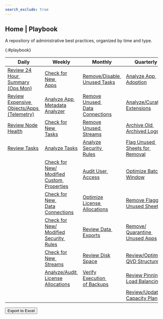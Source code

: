 ```yaml
---
search_exclude: true
---
```


## Home | Playbook

A repository of administrative best practices, organized by time and type.

{:#playbook}

| Daily                                                                                             | Weekly                                                                                                             | Monthly                                                                                                              | Quarterly                                                                                                   | Yearly                                                                                                      |
|---------------------------------------------------------------------------------------------------|--------------------------------------------------------------------------------------------------------------------|----------------------------------------------------------------------------------------------------------------------|-------------------------------------------------------------------------------------------------------------|-------------------------------------------------------------------------------------------------------------|
| [Review 24 Hour&nbsp;<br>Summary (Ops Mon)](docs/system_spot_check/24_hour_summary.md)            | [Check for New&nbsp;<br>Apps](docs/asset_management/apps/check_new_apps.md)                                        | [Remove/Disable&nbsp;<br>Unused Tasks](docs/asset_management/tasks/remove_disable_unused_tasks.md)                   | [Analyze App&nbsp;<br>Adoption](docs/asset_management/apps/analyze_app_adoption.md)                         | [Plan Disaster&nbsp;<br>Recovery](docs/system_planning/plan_disaster_recovery.md)                           |
| [Review Expensive&nbsp;<br>Objects/Apps&nbsp;<br>(Telemetry)](docs/system_spot_check/telemetry.md)| [Analyze App&nbsp;<br>Metadata Analyzer](docs/asset_management/apps/analyze_app_metadata_analyzer.md)              | [Remove Unused&nbsp;<br>Data Connections](docs/asset_management/data_connections/remove_unused_data_connections.md)  | [Analyze/Curate&nbsp;<br>Extensions](docs/asset_management/analyze_curate_extensions.md)                    | [Plan/Review&nbsp;<br>Upgrade Strategy](docs/system_planning/plan_review_upgrade_strategy.md)               |
| [Review Node Health](docs/system_spot_check/nodes.md)                                             | [Check for New&nbsp;<br>Tasks](docs/asset_management/tasks/new_tasks.md)                                           | [Remove Unused&nbsp;<br>Streams](docs/asset_management/streams/remove_unused_streams.md)                             | [Archive Old&nbsp;<br>Archived Logs](docs/backup_and_archiving/archive_old_archived_logs.md)                | [Practice Recovery&nbsp;<br>Processes](docs/system_planning/practice_recovery_processes.md)                 |
| [Review Tasks](docs/system_spot_check/tasks.md)                                                   | [Analyze Tasks](docs/asset_management/tasks/analyze_tasks.md)                                                      | [Analyze Security&nbsp;<br>Rules](docs/asset_management/security_rules/analyze_security_rules.md)                    | [Flag Unused&nbsp;<br>Sheets for&nbsp;<br>Removal](docs/asset_management/apps/notification_unused_sheets.md)| [Review&nbsp;<br>Architecture/Scale&nbsp;<br>Plan](docs/system_planning/review_architecture_scale_plan.md)  |
|                                                                                                   | [Check for New/<br>Modified Custom&nbsp;<br>Properties](docs/asset_management/custom_properties.md)                | [Audit User&nbsp;<br>Access](docs/audit/audit_user_access.md)                                                        | [Optimize Batch&nbsp;<br>Window](docs/system_planning/optimize_batch_window.md)                             |                                                                                                             |
|                                                                                                   | [Check for New&nbsp;<br>Data Connections](docs/asset_management/data_connections/check_new_data_connections.md)    | [Optimize License&nbsp;<br>Allocations](docs/licensing/optimize_license_allocations.md)                              | [Remove Flagged&nbsp;<br>Unused Sheets](docs/asset_management/apps/remove_unused_private_sheets.md)         |                                                                                                             |
|                                                                                                   | [Check for New/<br>Modified Security&nbsp;<br>Rules](docs/asset_management/security_rules/check_security_rules.md) | [Review Data&nbsp;<br>Exports](docs/audit/review_data_exports.md)                                                    | [Remove/<br>Quarantine&nbsp;<br>Unused Apps](docs/asset_management/apps/remove_quarantine_unused_apps.md)   |                                                                                                             |
|                                                                                                   | [Check for New&nbsp;<br>Streams](docs/asset_management/streams/check_new_streams.md)                               | [Review Disk Space](docs/system_planning/review_disk_space.md)                                                       | [Review/Optimize&nbsp;<br>QVD Structures](docs/asset_management/qvds/review_optimize_qvd_structures.md)     |                                                                                                             |
|                                                                                                   | [Analyze/Audit&nbsp;<br>License Allocations](docs/asset_management/license_allocations.md)                         | [Verify Execution&nbsp;<br>of Backups](docs/backup_and_archiving/verify_backup_execution.md)                         | [Review Pinning/<br>Load Balancing](docs/asset_management/review_pinning_load_balancing.md)                 |                                                                                                             |
|                                                                                                   |                                                                                                                    |                                                                                                                      | [Review/Update&nbsp;<br>Capacity Plan](docs/system_planning/review_update_capacity_plan.md)                 |                                                                                                             |


<button id="button-a" class="btn btn-primary" onclick="exportToExcel('playbook')">Export to Excel</button>    
